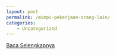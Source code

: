 ```yaml
---
layout: post
permalink: /mimpi-pekerjaan-orang-lain/
categories:
    - Uncategorized
---
```


[Baca Selengkapnya](/05)